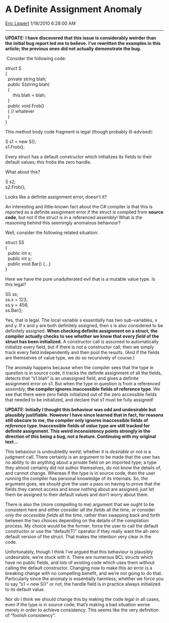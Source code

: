 <div id="page">

# A Definite Assignment Anomaly

[Eric Lippert](https://social.msdn.microsoft.com/profile/Eric%20Lippert) 1/18/2010 6:28:00 AM

-----

<div id="content">

<div class="mine">

**UPDATE: I have discovered that this issue is considerably weirder than the initial bug report led me to believe. I've rewritten the examples in this article; the previous ones did not actually demonstrate the bug.**

 Consider the following code:

<span class="code"> </span>

struct S  
{  
  private string blah;  
  public S(string blah)  
  {  
      this.blah = blah;  
  }  
  public void Frob()  
  { // whatever  
  }  
}

This method body code fragment is legal (though probably ill-advised):

<span class="code"> </span>

S s1 = new S();  
s1.Frob();

Every struct has a default constructor which initializes its fields to their default values; this frobs the zero handle.

What about this?

<span class="code">S s2;  
s2.Frob();</span>

Looks like a definite assignment error, doesn’t it?

An interesting and little-known fact about the C\# compiler is that this is reported as a definite assignment error if the struct is compiled from **source code**, but not if the struct is in a referenced assembly\! What is the reasoning behind this seemingly anomalous behaviour?

Well, consider the following related situation:

<span class="code">struct SS  
{  
  public int x;  
  public int y;  
  public void Bar() {…}  
} </span>

Here we have the pure unadulterated evil that is a mutable value type. Is this legal?

<span class="code"> </span>

SS ss;  
ss.x = 123;  
ss.y = 456;  
ss.Bar();

Yes, that is legal. The local variable s essentially has two sub-variables, x and y. If x and y are both definitely assigned, then s is also considered to be definitely assigned. **When checking definite assignment on a struct, the compiler actually checks to see whether we know that every *field* of the struct has been initialized.** A constructor call is assumed to automatically initialize every field, but if there is not a constructor call, then we simply track every field independently and then pool the results. (And if the fields are themselves of value type, we do so recursively of course.)

The anomaly happens because when the compiler sees that the type in question is in source code, it tracks the definite assignment of all the fields, detects that “s1.blah” is an unassigned field, and gives a definite assignment error on s1. But when the type in question is from a referenced assembly, **the compiler ignores inaccessible fields of reference type**. We see that there were zero fields initialized out of the zero accessible fields that needed to be initialized, and declare that s1 must be fully assigned\!

**UPDATE: Initially I thought this behaviour was odd and undesirable but plausibly justifiable. However I have since learned that in fact, for reasons still obscure to me, the compiler only ignores inaccessible fields of *reference* type. Inaccessible fields of *value* type are still tracked for definite assignment. This weird inconsistency points strongly in the direction of this being a bug, not a feature. Continuing with my original text...**

This behaviour is undoubtedly *weird*; whether it is *desirable* or not is a judgment call. There certainly is an argument to be made that the user has no ability to do anything about a private field on an imported type; a type they almost certainly did not author themselves, do not know the details of, and cannot change. Whereas if the type is in source code, then the user running the compiler has personal knowledge of its internals. So, the argument goes, we should give the user a pass on having to prove that the fields they cannot access and know nothing about are assigned; just let them be assigned to their default values and don’t worry about them.

There is also the (more compelling to me) argument that we ought to be consistent here and either consider *all* *the fields* all the time, or consider *only the accessible fields* all the time, rather than swapping back and forth between the two choices depending on the details of the compilation process. My choice would be the former; force the user to call the default constructor or use the “default(T)” operator if they really want the all-zero default version of the struct. That makes the intention very clear in the code.

Unfortunately, though I think I’ve argued that this behaviour is plausibly undesirable, we’re stuck with it. There are numerous BCL structs which have no public fields, and *lots* of existing code which uses them without calling the default constructor. Changing now to make this an error is a breaking change with no compelling benefit, and we’re not going to do that. Particularly since the anomaly is essentially harmless; whether we force you to say “s1 = new S()” or not, the handle field is in practice always initialized to its default value.

Nor do I think we should change this by making the code legal in all cases, even if the type is in source code; that’s making a bad situation worse merely in order to achieve consistency. This seems like the very definition of “foolish consistency”.

 

</div>

</div>

</div>

